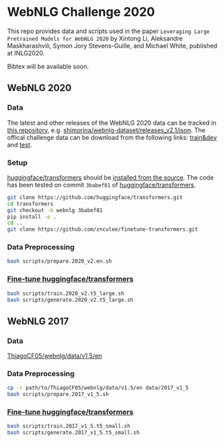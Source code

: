 <h1>WebNLG Challenge 2020</h1>

This repo provides data and scripts used in the paper `Leveraging Large Pretrained Models for WebNLG 2020` by Xintong Li, Aleksandre Maskharashvili, Symon Jory Stevens-Guille, and Michael White, published at INLG2020.

Bibtex will be available soon.

## WebNLG 2020

### Data

The latest and other releases of the WebNLG 2020 data can be tracked in [this repository](https://gitlab.com/shimorina/webnlg-dataset), e.g. [shimorina/webnlg-dataset/releases_v2.1/json](https://gitlab.com/shimorina/webnlg-dataset/-/tree/master/release_v2.1/json).
The offical challenge data can be download from the following links:
[train&dev](https://webnlg-challenge.loria.fr/files/challenge2020_train_dev_v2.zip) and
[test](https://webnlg-challenge.loria.fr/files/rdf-to-text-generation-test-data-without-refs.zip).

### Setup

[huggingface/transformers](https://github.com/huggingface/transformers) should be [installed from the source](https://huggingface.co/transformers/installation.html#installing-from-source).
The code has been tested on commit `3babef81` of [huggingface/transformers](https://github.com/huggingface/transformers).

```bash
git clone https://github.com/huggingface/transformers.git
cd transformers
git checkout -b webnlg 3babef81
pip install -e .
cd ..
git clone https://github.com/znculee/finetune-transformers.git
```

### Data Preprocessing

```bash
bash scripts/prepare.2020_v2.en.sh
```

### [Fine-tune huggingface/transformers](https://github.com/znculee/finetune-transformers)

```bash
bash scripts/train.2020_v2.t5_large.sh
bash scripts/generate.2020_v2.t5_large.sh
```

## WebNLG 2017

### Data

[ThiagoCF05/webnlg/data/v1.5/en](https://github.com/ThiagoCF05/webnlg/tree/master/data/v1.5/en)

### Data Preprocessing


```bash
cp -r path/to/ThiagoCF05/webnlg/data/v1.5/en data/2017_v1_5
bash scripts/prepare.2017_v1_5.sh
```

### [Fine-tune huggingface/transformers](https://github.com/znculee/finetune-transformers)

```bash
bash scripts/train.2017_v1_5.t5_small.sh
bash scripts/generate.2017_v1_5.t5_small.sh
```

